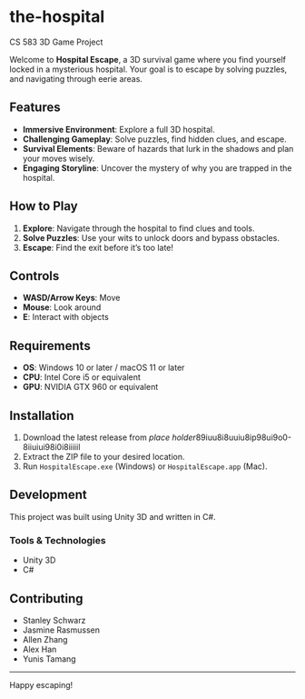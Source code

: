 # the-hospital
CS 583 3D Game Project

Welcome to **Hospital Escape**, a 3D survival game where you find yourself locked in a mysterious hospital. Your goal is to escape by solving puzzles, and navigating through eerie areas.

## Features
- **Immersive Environment**: Explore a full 3D hospital.
- **Challenging Gameplay**: Solve puzzles, find hidden clues, and escape.
- **Survival Elements**: Beware of hazards that lurk in the shadows and plan your moves wisely.
- **Engaging Storyline**: Uncover the mystery of why you are trapped in the hospital.

## How to Play
1. **Explore**: Navigate through the hospital to find clues and tools.
2. **Solve Puzzles**: Use your wits to unlock doors and bypass obstacles.
3. **Escape**: Find the exit before it’s too late!

## Controls
- **WASD/Arrow Keys**: Move
- **Mouse**: Look around
- **E**: Interact with objects

## Requirements
- **OS**: Windows 10 or later / macOS 11 or later
- **CPU**: Intel Core i5 or equivalent
- **GPU**: NVIDIA GTX 960 or equivalent

## Installation
1. Download the latest release from *place holder*89iuu8i8uuiu8ip98ui9o0-8iiuiui98i0i8iiiiil
2. Extract the ZIP file to your desired location.
3. Run `HospitalEscape.exe` (Windows) or `HospitalEscape.app` (Mac).

## Development
This project was built using Unity 3D and written in C#. 

### Tools & Technologies
- Unity 3D
- C#

## Contributing
- Stanley Schwarz
- Jasmine Rasmussen
- Allen Zhang
- Alex Han
- Yunis Tamang

---
Happy escaping!
